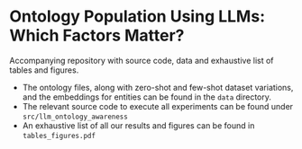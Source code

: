 # Ontology Population Using LLMs: Which Factors Matter?

Accompanying repository with source code, data and exhaustive list of tables and figures.

- The ontology files, along with zero-shot and few-shot dataset variations, and the embeddings for entities can be found in the `data` directory.
- The relevant source code to execute all experiments can be found under `src/llm_ontology_awareness`
- An exhaustive list of all our results and figures can be found in `tables_figures.pdf`
